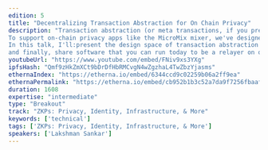 ```yaml
---
edition: 5
title: "Decentralizing Transaction Abstraction for On Chain Privacy"
description: "Transaction abstraction (or meta transactions, if you prefer) isn't a new idea in Ethereum. The idea, roughly, is that users sometimes want a 3rd party, called relayers, to pay gas for their transactions for them.
To support on-chain privacy apps like the MicroMix mixer, we've designed a decentralized transaction abstraction system with 2 particularly novel ideas:a transaction simulation engine that allows anyone to run a relayer with minimal configurationa trustless reputation/spam-prevention system for relayers, that we call the 'burn registry'
In this talk, I'll:present the design space of transaction abstraction and some of the crypto-economic challenges in building such a systempresent the solution we've built for MicroMix
and finally, share software that you can run today to be a relayer on our network."
youtubeUrl: "https://www.youtube.com/embed/FNiv9xs3YXg"
ipfsHash: "Qmf9zHkZmXCt9bDrDfHbRMCvgN4wZgzhaL4TwZbzYjasms"
ethernaIndex: "https://etherna.io/embed/6344ccd9c02259b06a2ff9ea"
ethernaPermalink: "https://etherna.io/embed/cb952b1b3c52a7da9f7256fbaaf5a0d872be9745c9a706bdda16231610983c51"
duration: 1608
expertise: "intermediate"
type: "Breakout"
track: "ZKPs: Privacy, Identity, Infrastructure, & More"
keywords: ['technical']
tags: ['ZKPs: Privacy, Identity, Infrastructure, & More']
speakers: ['Lakshman Sankar']
---
```

